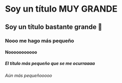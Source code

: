 # Soy un título MUY GRANDE

## Soy un título bastante grande 🤗

### Nooo me hago más pequeño

#### Nooooooooooo

##### El título más pequeño que se me ocurraaaa

###### Aún más pequeñooooo